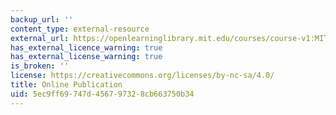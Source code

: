 ```yaml
---
backup_url: ''
content_type: external-resource
external_url: https://openlearninglibrary.mit.edu/courses/course-v1:MITx+0.501x+2T2019/about
has_external_licence_warning: true
has_external_license_warning: true
is_broken: ''
license: https://creativecommons.org/licenses/by-nc-sa/4.0/
title: Online Publication
uid: 5ec9ff69-747d-4567-9732-8cb663750b34
---
```

